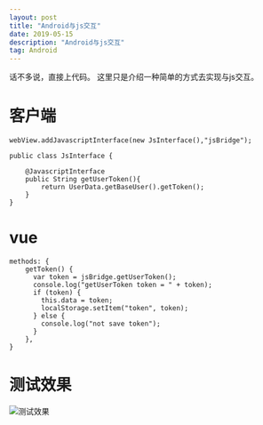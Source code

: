 ```yaml
---
layout: post
title: "Android与js交互"
date: 2019-05-15 
description: "Android与js交互"
tag: Android
---
```



话不多说，直接上代码。
这里只是介绍一种简单的方式去实现与js交互。

# 客户端
```
webView.addJavascriptInterface(new JsInterface(),"jsBridge");
```
```
public class JsInterface {

    @JavascriptInterface
    public String getUserToken(){
        return UserData.getBaseUser().getToken();
    }
}
```

# vue 
```
methods: {
    getToken() {
      var token = jsBridge.getUserToken();
      console.log("getUserToken token = " + token);
      if (token) {
        this.data = token;
        localStorage.setItem("token", token);
      } else {
        console.log("not save token");
      }
    },
}
```
# 测试效果
![测试效果](https://img-blog.csdnimg.cn/20190515092720536.gif)
